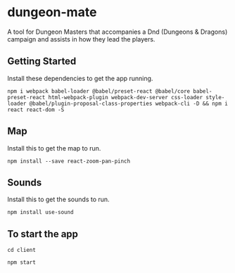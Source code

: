 # dungeon-mate
A tool for Dungeon Masters that accompanies a Dnd (Dungeons &amp; Dragons) campaign and assists in how they lead the players.

## Getting Started
Install these dependencies to get the app running. <br />

`npm i webpack babel-loader @babel/preset-react @babel/core babel-preset-react html-webpack-plugin webpack-dev-server css-loader style-loader @babel/plugin-proposal-class-properties webpack-cli -D && npm i react react-dom -S`

## Map
Install this to get the map to run. <br />

`npm install --save react-zoom-pan-pinch`

## Sounds
Install this to get the sounds to run. <br />

`npm install use-sound`

## To start the app
`cd client` <br />

`npm start`
